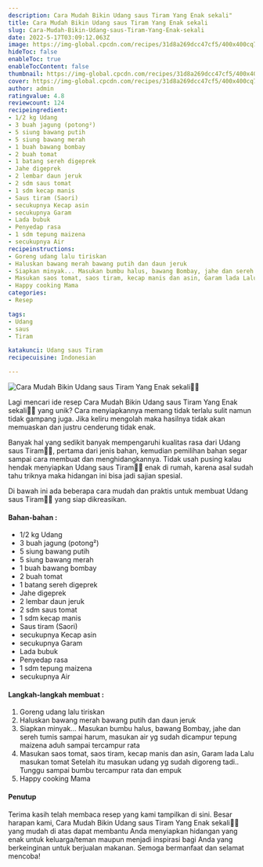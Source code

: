 ```yaml
---
description: Cara Mudah Bikin Udang saus Tiram Yang Enak sekali"
title: Cara Mudah Bikin Udang saus Tiram Yang Enak sekali
slug: Cara-Mudah-Bikin-Udang-saus-Tiram-Yang-Enak-sekali
date: 2022-5-17T03:09:12.063Z
image: https://img-global.cpcdn.com/recipes/31d8a269dcc47cf5/400x400cq70/photo.jpg
hideToc: false
enableToc: true
enableTocContent: false
thumbnail: https://img-global.cpcdn.com/recipes/31d8a269dcc47cf5/400x400cq70/photo.jpg
cover: https://img-global.cpcdn.com/recipes/31d8a269dcc47cf5/400x400cq70/photo.jpg
author: admin
ratingvalue: 4.8
reviewcount: 124
recipeingredient:
- 1/2 kg Udang
- 3 buah jagung (potong²)
- 5 siung bawang putih
- 5 siung bawang merah
- 1 buah bawang bombay
- 2 buah tomat
- 1 batang sereh digeprek
- Jahe digeprek
- 2 lembar daun jeruk
- 2 sdm saus tomat
- 1 sdm kecap manis
- Saus tiram (Saori)
- secukupnya Kecap asin
- secukupnya Garam
- Lada bubuk
- Penyedap rasa
- 1 sdm tepung maizena
- secukupnya Air
recipeinstructions:
- Goreng udang lalu tiriskan
- Haluskan bawang merah bawang putih dan daun jeruk
- Siapkan minyak... Masukan bumbu halus, bawang Bombay, jahe dan sereh tumis sampai harum, masukan air yg sudah dicampur tepung maizena aduh sampai tercampur rata
- Masukan saos tomat, saos tiram, kecap manis dan asin, Garam lada Lalu masukan tomat Setelah itu masukan udang yg sudah digoreng tadi.. Tunggu sampai bumbu tercampur rata dan empuk
- Happy cooking Mama
categories:
- Resep

tags:
- Udang
- saus
- Tiram

katakunci: Udang saus Tiram
recipecuisine: Indonesian

---
```


![Cara Mudah Bikin Udang saus Tiram Yang Enak sekali👩‍🍳](https://img-global.cpcdn.com/recipes/31d8a269dcc47cf5/400x400cq70/photo.jpg)

Lagi mencari ide resep Cara Mudah Bikin Udang saus Tiram Yang Enak sekali👩‍🍳 yang unik? Cara menyiapkannya memang tidak terlalu sulit namun tidak gampang juga. Jika keliru mengolah maka hasilnya tidak akan memuaskan dan justru cenderung tidak enak.

Banyak hal yang sedikit banyak mempengaruhi kualitas rasa dari Udang saus Tiram👩‍🍳, pertama dari jenis bahan, kemudian pemilihan bahan segar sampai cara membuat dan menghidangkannya. Tidak usah pusing kalau hendak menyiapkan Udang saus Tiram👩‍🍳 enak di rumah, karena asal sudah tahu triknya maka hidangan ini bisa jadi sajian spesial.

Di bawah ini ada beberapa cara mudah dan praktis untuk membuat Udang saus Tiram👩‍🍳 yang siap dikreasikan.

<!--inarticleads1-->

#### Bahan-bahan :

- 1/2 kg Udang
- 3 buah jagung (potong²)
- 5 siung bawang putih
- 5 siung bawang merah
- 1 buah bawang bombay
- 2 buah tomat
- 1 batang sereh digeprek
- Jahe digeprek
- 2 lembar daun jeruk
- 2 sdm saus tomat
- 1 sdm kecap manis
- Saus tiram (Saori)
- secukupnya Kecap asin
- secukupnya Garam
- Lada bubuk
- Penyedap rasa
- 1 sdm tepung maizena
- secukupnya Air

<!--inarticleads2-->

#### Langkah-langkah membuat :

1. Goreng udang lalu tiriskan
1. Haluskan bawang merah bawang putih dan daun jeruk
1. Siapkan minyak... Masukan bumbu halus, bawang Bombay, jahe dan sereh tumis sampai harum, masukan air yg sudah dicampur tepung maizena aduh sampai tercampur rata
1. Masukan saos tomat, saos tiram, kecap manis dan asin, Garam lada Lalu masukan tomat Setelah itu masukan udang yg sudah digoreng tadi.. Tunggu sampai bumbu tercampur rata dan empuk
1. Happy cooking Mama

#### Penutup

Terima kasih telah membaca resep yang kami tampilkan di sini. Besar harapan kami, Cara Mudah Bikin Udang saus Tiram Yang Enak sekali👩‍🍳 yang mudah di atas dapat membantu Anda menyiapkan hidangan yang enak untuk keluarga/teman maupun menjadi inspirasi bagi Anda yang berkeinginan untuk berjualan makanan. Semoga bermanfaat dan selamat mencoba!